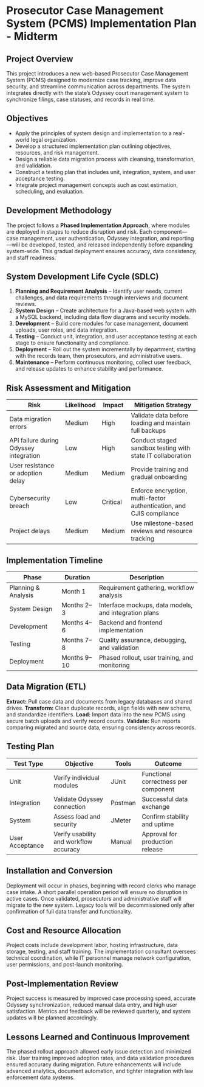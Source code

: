 # Prosecutor Case Management System (PCMS) Implementation Plan - Midterm

## Project Overview

This project introduces a new web-based Prosecutor Case Management System (PCMS) designed to modernize case tracking, improve data security, and streamline communication across departments. The system integrates directly with the state’s Odyssey court management system to synchronize filings, case statuses, and records in real time.

## Objectives

* Apply the principles of system design and implementation to a real-world legal organization.
* Develop a structured implementation plan outlining objectives, resources, and risk management.
* Design a reliable data migration process with cleansing, transformation, and validation.
* Construct a testing plan that includes unit, integration, system, and user acceptance testing.
* Integrate project management concepts such as cost estimation, scheduling, and evaluation.

## Development Methodology

The project follows a **Phased Implementation Approach**, where modules are deployed in stages to reduce disruption and risk. Each component—case management, user authentication, Odyssey integration, and reporting—will be developed, tested, and released independently before expanding system-wide. This gradual deployment ensures accuracy, data consistency, and staff readiness.

## System Development Life Cycle (SDLC)

1. **Planning and Requirement Analysis** – Identify user needs, current challenges, and data requirements through interviews and document reviews.
2. **System Design** – Create architecture for a Java-based web system with a MySQL backend, including data flow diagrams and security models.
3. **Development** – Build core modules for case management, document uploads, user roles, and data integration.
4. **Testing** – Conduct unit, integration, and user acceptance testing at each stage to ensure functionality and compliance.
5. **Deployment** – Roll out the system incrementally by department, starting with the records team, then prosecutors, and administrative users.
6. **Maintenance** – Perform continuous monitoring, collect user feedback, and release updates to enhance stability and performance.

## Risk Assessment and Mitigation

| Risk                                   | Likelihood | Impact   | Mitigation Strategy                                                  |
| -------------------------------------- | ---------- | -------- | -------------------------------------------------------------------- |
| Data migration errors                  | Medium     | High     | Validate data before loading and maintain full backups               |
| API failure during Odyssey integration | Low        | High     | Conduct staged sandbox testing with state IT collaboration           |
| User resistance or adoption delay      | Medium     | Medium   | Provide training and gradual onboarding                              |
| Cybersecurity breach                   | Low        | Critical | Enforce encryption, multi-factor authentication, and CJIS compliance |
| Project delays                         | Medium     | Medium   | Use milestone-based reviews and resource tracking                    |

## Implementation Timeline

| Phase               | Duration    | Description                                           |
| ------------------- | ----------- | ----------------------------------------------------- |
| Planning & Analysis | Month 1     | Requirement gathering, workflow analysis              |
| System Design       | Months 2–3  | Interface mockups, data models, and integration plans |
| Development         | Months 4–6  | Backend and frontend implementation                   |
| Testing             | Months 7–8  | Quality assurance, debugging, and validation          |
| Deployment          | Months 9–10 | Phased rollout, user training, and monitoring         |

## Data Migration (ETL)

**Extract:** Pull case data and documents from legacy databases and shared drives.
**Transform:** Clean duplicate records, align fields with new schema, and standardize identifiers.
**Load:** Import data into the new PCMS using secure batch uploads and verify record counts.
**Validate:** Run reports comparing migrated and source data, ensuring consistency across records.

## Testing Plan

| Test Type       | Objective                              | Tools   | Outcome                              |
| --------------- | -------------------------------------- | ------- | ------------------------------------ |
| Unit            | Verify individual modules              | JUnit   | Functional correctness per component |
| Integration     | Validate Odyssey connection            | Postman | Successful data exchange             |
| System          | Assess load and security               | JMeter  | Confirm stability and uptime         |
| User Acceptance | Verify usability and workflow accuracy | Manual  | Approval for production release      |

## Installation and Conversion

Deployment will occur in phases, beginning with record clerks who manage case intake. A short parallel operation period will ensure no disruption in active cases. Once validated, prosecutors and administrative staff will migrate to the new system. Legacy tools will be decommissioned only after confirmation of full data transfer and functionality.

## Cost and Resource Allocation

Project costs include development labor, hosting infrastructure, data storage, testing, and staff training. The implementation consultant oversees technical coordination, while IT personnel manage network configuration, user permissions, and post-launch monitoring.

## Post-Implementation Review

Project success is measured by improved case processing speed, accurate Odyssey synchronization, reduced manual data entry, and high user satisfaction. Metrics and feedback will be reviewed quarterly, and system updates will be planned accordingly.

## Lessons Learned and Continuous Improvement

The phased rollout approach allowed early issue detection and minimized risk. User training improved adoption rates, and data validation procedures ensured accuracy during migration. Future enhancements will include advanced analytics, document automation, and tighter integration with law enforcement data systems.

